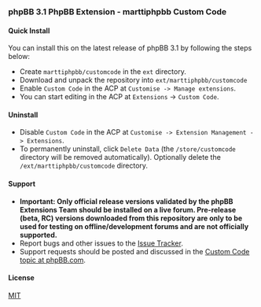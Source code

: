 ### phpBB 3.1 PhpBB Extension - marttiphpbb Custom Code

#### Quick Install

You can install this on the latest release of phpBB 3.1 by following the steps below:

* Create `marttiphpbb/customcode` in the `ext` directory.
* Download and unpack the repository into `ext/marttiphpbb/customcode`
* Enable `Custom Code` in the ACP at `Customise -> Manage extensions`.
* You can start editing in the ACP at `Extensions` -> `Custom Code`.

#### Uninstall

* Disable `Custom Code` in the ACP at `Customise -> Extension Management -> Extensions`.
* To permanently uninstall, click `Delete Data` (the `/store/customcode` directory will be removed automatically). Optionally delete the `/ext/marttiphpbb/customcode` directory.

#### Support

* **Important: Only official release versions validated by the phpBB Extensions Team should be installed on a live forum. Pre-release (beta, RC) versions downloaded from this repository are only to be used for testing on offline/development forums and are not officially supported.**
* Report bugs and other issues to the [Issue Tracker](https://github.com/marttiphpbb/customcode/issues).
* Support requests should be posted and discussed in the [Custom Code topic at phpBB.com](https://www.phpbb.com/community/viewtopic.php?f=456&t=2275361).

#### License

[MIT](LICENSE)
